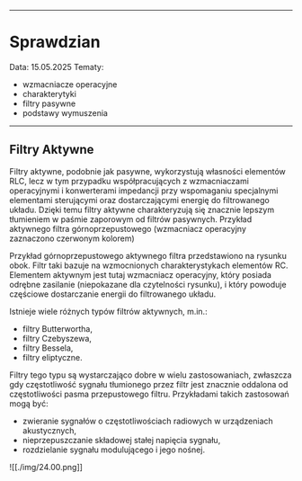 
---

# Sprawdzian 

Data: 15.05.2025
Tematy:
- wzmacniacze operacyjne
- charakterytyki
- filtry pasywne
- podstawy wymuszenia

---

## Filtry Aktywne

Filtry aktywne, podobnie jak pasywne, wykorzystują własności elementów RLC, lecz w tym przypadku współpracujących z wzmacniaczami operacyjnymi i konwerterami impedancji przy wspomaganiu specjalnymi elementami sterującymi oraz dostarczającymi energię do filtrowanego układu. Dzięki temu filtry aktywne charakteryzują się znacznie lepszym tłumieniem w paśmie zaporowym od filtrów pasywnych.
Przykład aktywnego filtra górnoprzepustowego (wzmacniacz operacyjny zaznaczono czerwonym kolorem)

Przykład górnoprzepustowego aktywnego filtra przedstawiono na rysunku obok. Filtr taki bazuje na wzmocnionych charakterystykach elementów RC. Elementem aktywnym jest tutaj wzmacniacz operacyjny, który posiada odrębne zasilanie (niepokazane dla czytelności rysunku), i który powoduje częściowe dostarczanie energii do filtrowanego układu.

Istnieje wiele różnych typów filtrów aktywnych, m.in.:

- filtry Butterwortha,
- filtry Czebyszewa,
- filtry Bessela,
- filtry eliptyczne.

Filtry tego typu są wystarczająco dobre w wielu zastosowaniach, zwłaszcza gdy częstotliwość sygnału tłumionego przez filtr jest znacznie oddalona od częstotliwości pasma przepustowego filtru. Przykładami takich zastosowań mogą być:

- zwieranie sygnałów o częstotliwościach radiowych w urządzeniach akustycznych,
- nieprzepuszczanie składowej stałej napięcia sygnału,
- rozdzielanie sygnału modulującego i jego nośnej.

![[./img/24.00.png]]
